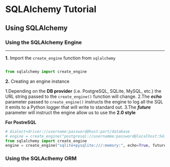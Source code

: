 # SQLAlchemy Tutorial

## Using SQLAlchemy

### Using the SQLAlchemy Engine

---

**1.** Import the `create_engine` function from `sqlalchemy`

```python

from sqlalchemy import create_engine

```

**2.** Creating an engine instance


1.Depending on the **DB provider** (i.e. PostgreSQL, SQLite, MySQL, etc.) the URL string passed to the `create_engine()` function will change.
2.The **_echo_** parameter passed to `create_engine()` instructs the engine to log all the SQL it emits to a Python logger that will write to standard out.
3.The **_future_** parameter will instruct the engine allow us to use the **2.0 style**


**For PostreSQL**

```python
# dialect+driver://username:password@host:port/database
# engine = create_engine("postgresql://usernamme:password@localhost:5432/database")
from sqlalchemy import create_engine
engine = create_engine("sqlite+pysqlite:///:memory:", echo=True, future=True)
```

### Using the SQLAclhemy ORM
